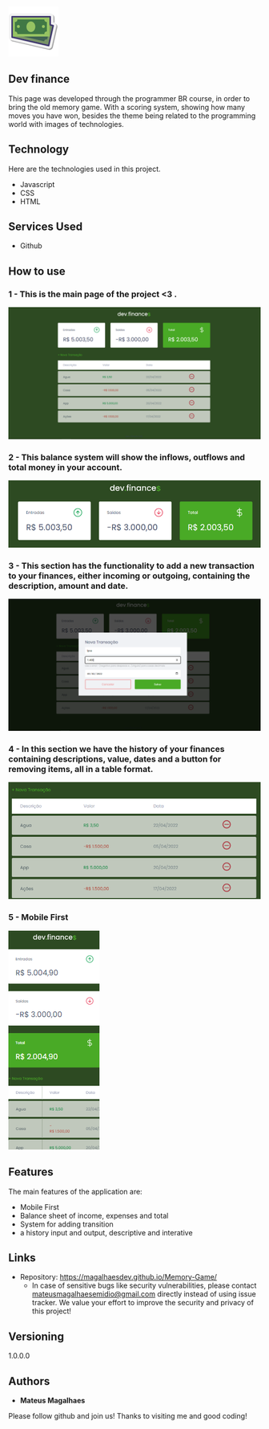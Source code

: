 ![Logo of the project](https://github.com/MagalhaesDev/dev-finance/blob/main/assets/icon-money.png)


## Dev finance
 This page was developed through the programmer BR course, in order to bring the old memory game. With a scoring system, showing how many moves you have won, besides the theme being related to the programming world with images of technologies.

## Technology 

Here are the technologies used in this project.

* Javascript
* CSS
* HTML

## Services Used

* Github


## How to use

### 1 - This is the main page of the project <3 .

![Homepage image](https://github.com/MagalhaesDev/dev-finance/blob/main/readme/home.png)

### 2 - This balance system will show the inflows, outflows and total money in your account.

![Balance](https://github.com/MagalhaesDev/dev-finance/blob/main/readme/balance.png)

### 3 - This section has the functionality to add a new transaction to your finances, either incoming or outgoing, containing the description, amount and date.

![Transaction](https://github.com/MagalhaesDev/dev-finance/blob/main/readme/transaction.png)

### 4 - In this section we have the history of your finances containing descriptions, value, dates and a button for removing items, all in a table format.

![Historic](https://github.com/MagalhaesDev/dev-finance/blob/main/readme/historic.png)

### 5 - Mobile First

![Mobile](https://github.com/MagalhaesDev/dev-finance/blob/main/readme/mobile.png)

## Features

The main features of the application are:
 - Mobile First
 - Balance sheet of income, expenses and total
 - System for adding transition
 - a history input and output, descriptive and interative

## Links
  - Repository: https://magalhaesdev.github.io/Memory-Game/
    -  In case of sensitive bugs like security vulnerabilities, please contact
      mateusmagalhaesemidio@gmail.com directly instead of using issue tracker. We value your effort
      to improve the security and privacy of this project!

  ## Versioning

  1.0.0.0


  ## Authors

  * **Mateus Magalhaes**

  Please follow github and join us!
  Thanks to visiting me and good coding!
